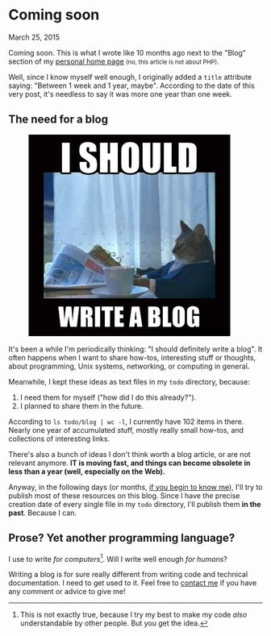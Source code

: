 # Coming soon
March 25, 2015

Coming soon. This is what I wrote like 10 months ago next to the "Blog"
section of my [personal home page][] <small>(no, this article is not
about PHP)</small>.

[personal home page]: https://val.codejam.info/

Well, since I know myself well enough, I originally added a `title`
attribute saying: "Between 1 week and 1 year, maybe". According to the
date of this very post, it's needless to say it was more one year than
one week.

## The need for a blog

<figure class="left">
  <img alt="I should write a blog" src="../../img/2015/03/i-should-write-a-blog.jpg">
</figure>

It's been a while I'm periodically thinking: "I should definitely write
a blog". It often happens when I want to share how-tos, interesting
stuff or thoughts, about programming, Unix systems, networking, or
computing in general.

Meanwhile, I kept these ideas as text files in my `todo` directory,
because:

1. I need them for myself ("how did I do this already?").
1. I planned to share them in the future.

According to `ls todo/blog | wc -l`, I currently have 102 items in
there. Nearly one year of accumulated stuff, mostly really small
how-tos, and collections of interesting links.

There's also a bunch of ideas I don't think worth a blog article, or are
not relevant anymore. **IT is moving fast, and things can become
obsolete in less than a year (well, especially on the Web).**

Anyway, in the following days (or months, [if you begin to know me][sp]),
I'll try to publish most of these resources on this blog.  Since I have
the precise creation date of every single file in my `todo` directory,
I'll publish them **in the past**. Because I can.

[sp]: http://www.structuredprocrastination.com/

## Prose? Yet another programming language?

I use to write *for computers*[^1]. Will I write well enough *for
humans*?

Writing a blog is for sure really different from writing code and
technical documentation. I need to get used to it. Feel free to [contact
me][contact] if you have any comment or advice to give me!

[contact]: ../../val.md#contact

[^1]: This is not exactly true, because I try my best to make my code
*also* understandable by other people. But you get the idea.
